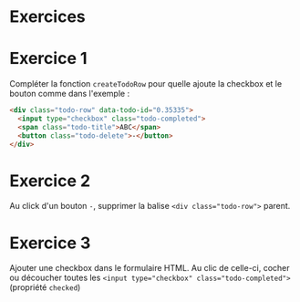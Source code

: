 # Exercices

# Exercice 1

Compléter la fonction `createTodoRow` pour quelle ajoute la checkbox et le bouton comme dans l'exemple :

```html
<div class="todo-row" data-todo-id="0.35335">
  <input type="checkbox" class="todo-completed">
  <span class="todo-title">ABC</span>
  <button class="todo-delete">-</button>
</div>
```

# Exercice 2

Au click d'un bouton `-`, supprimer la balise `<div class="todo-row">` parent.

# Exercice 3

Ajouter une checkbox dans le formulaire HTML.
Au clic de celle-ci, cocher ou découcher toutes les `<input type="checkbox" class="todo-completed">` (propriété `checked`)
